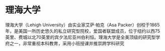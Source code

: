 # 理海大学

理海大学（Lehigh University）由实业家艾萨·帕克（Asa Packer）创校于1865年，是美国一所历史悠久的私立研究型院校，爱国者联盟成员，位于纽约以西75英里、费城以北70英里的宾夕法尼亚州伯利恒。理海大学是全美顶级的研究型学府之一，非常重视本科教育，采用小班授课并推崇跨学科研究